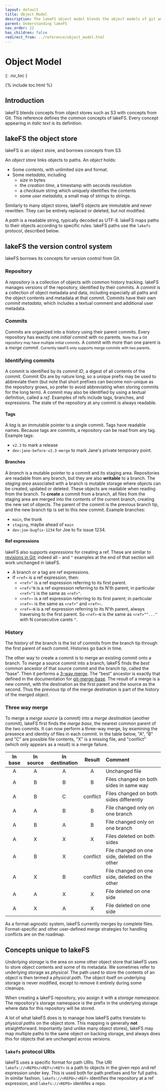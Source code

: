 ```yaml
---
layout: default
title: Object Model 
description: The lakeFS object model blends the object models of git and of object stores such as S3.  Here are the explicit definitions.
parent: Understanding lakeFS
nav_order: 22
has_children: false
redirect_from: ../reference/object_model.html
---
```


# Object Model
{: .no_toc }

{% include toc.html %}

## Introduction

lakeFS blends concepts from object stores such as S3 with concepts from Git.  This reference
defines the common concepts of lakeFS.  Every concept appearing in _italic text_ is its
definition.

## lakeFS the object store

lakeFS is an object store, and borrows concepts from S3.

An _object store_ links objects to paths.  An _object_ holds:

* Some _contents_, with unlimited size and format.
* Some _metadata_, including
  + _size_ in bytes
  + the _creation time_, a timestamp with seconds resolution
  + a _checksum_ string which uniquely identifies the contents
  + some _user metadata_, a small map of strings to strings.

Similarly to many object stores, lakeFS objects are immutable and never rewritten.  They can
be entirely replaced or deleted, but not modified.

A _path_ is a readable string, typically decoded as UTF-8.  lakeFS maps paths to their objects
according to specific rules.  lakeFS paths use the `lakefs` protocol, described below.

## lakeFS the version control system

lakeFS borrows its concepts for version control from Git.

### Repository

A _repository_ is a collection of objects with common history tracking.  lakeFS manages
versions of the repository, identified by their commits.  A _commit_ is a collection of object
metadata and data, including especially all paths and the object contents and metadata at that
commit.  Commits have their own _commit metadata_, which includes a textual comment and
additional user metadata.

### Commits

Commits are organized into a _history_ using their parent commits.  Every repository has
exactly one _initial commit_ with no parents.  <span style="font-size: smaller">Note that a
Git repository may have multiple initial commits.</span> A commit with more than one parent is
a _merge commit_.  <span style="font-size: smaller">Currently lakeFS only supports merge
commits with two parents.</span>

### Identifying commits

A commit is identified by its _commit ID_, a digest of all contents of the commit.  Commit IDs
are by nature long, so a unique prefix may be used to abbreviate them (but note that short
prefixes can become non-unique as the repository grows, so prefer to avoid abbreviating when
storing commits for the long term).  A commit may also be identified by using a textual
definition, called a _ref_.  Examples of refs include tags, branches, and expressions.  The
state of the repository at any commit is always readable.

#### Tags

A _tag_ is an immutable pointer to a single commit.  Tags have readable names.  Because tags
are commits, a repository can be read from any tag.  Example tags:

* `v2.3` to mark a release
* `dev:jane-before-v2.3-merge` to mark Jane's private temporary point.

#### Branches

A _branch_ is a mutable pointer to a commit and its staging area.  Repositories are readable
from any branch, but they are also **writable** to a branch.  The _staging area_ associated
with a branch is mutable storage where objects can be created, updated or deleted.  These
objects are readable when reading from the branch.  To **create** a commit from a branch, all
files from the staging area are merged into the contents of the current branch, creating the
new set of objects.  The parent of the commit is the previous branch tip, and the new branch
tip is set to this new commit.  Example branches:

* `main`, the trunk
* `staging`, maybe ahead of `main`
* `dev:joe-bugfix-1234` for Joe to fix issue 1234.

#### Ref expressions

lakeFS also supports _expressions_ for creating a ref.  These are similar to [revisions in
Git](https://git-scm.com/docs/gitrevisions#_specifying_revisions); indeed all `~` and `^`
examples at the end of that section will work unchanged in lakeFS.

* A branch or a tag are ref expressions.
* If `<ref>` is a ref expression, then:
  + `<ref>^` is a ref expression referring to its first parent.
  + `<ref>^N` is a ref expression referring to its N'th parent; in particular `<ref>^1` is the
    same as `<ref>^`.
  + `<ref>~` is a ref expression referring to its first parent; in particular `<ref>~` is the
    same as `<ref>^` and `<ref>~`.
  + `<ref>~N` is a ref expression referring to its N'th parent, always traversing to the first
    parent.  So `<ref>~N` is the same as `<ref>^^...^` with N consecutive carets `^`.

### History

The _history_ of the branch is the list of commits from the branch tip through the first
parent of each commit.  Histories go back in time.

The other way to create a commit is to merge an existing commit onto a branch.  To _merge_ a
source commit into a branch, lakeFS finds the _best_ common ancestor of that source commit and
the branch tip, called the "base".  Then it performs a [3-way merge](#three-way-merge).  The
"best" ancestor is exactly that defined in the documentation for
[git-merge-base](https://git-scm.com/docs/git-merge-base#_description).  The result of a merge
is a new commit, with the destination as the first parent and the source as the second.  Thus
the previous tip of the merge destination is part of the history of the merged object.

### Three way merge

To merge a _merge source_ (a commit) into a _merge destination_ (another commit), lakeFS first
finds the _merge base_, the nearest common parent of the two commits.  It can now perform a
three-way merge, by examining the presence and identity of files in each commit.  In the table
below, "A", "B" and "C" are possible file contents, "X" is a missing file, and "conflict"
(which only appears as a result) is a merge failure.

| **In base** | **In source** | **In destination** | **Result** | **Comment**                                    |
| :---:       | :---:         | :---:              | :---:      | :---                                           |
| A           | A             | A                  | A          | Unchanged file                                 |
| A           | B             | B                  | B          | Files changed on both sides in same way        |
| A           | B             | C                  | conflict   | Files changed on both sides differently        |
| A           | A             | B                  | B          | File changed only on one branch                |
| A           | B             | A                  | B          | File changed only on one branch                |
| A           | X             | X                  | X          | Files deleted on both sides                    |
| A           | B             | X                  | conflict   | File changed on one side, deleted on the other |
| A           | X             | B                  | conflict   | File changed on one side, deleted on the other |
| A           | A             | X                  | X          | File deleted on one side                       |
| A           | X             | A                  | X          | File deleted on one side                       |

As a format-agnostic system, lakeFS currently merges by complete files.  Format-specific and
other user-defined merge strategies for handling conflicts are on the roadmap.

## Concepts unique to lakeFS

_Underlying storage_ is the area on some other object store that lakeFS uses to store object
contents and some of its metadata.  We sometimes refer to underlying storage as _physical_.
The path used to store the contents of an object is then termed a _physical path_.  The object
itself on underlying storage is never modified, except to remove it entirely during some
cleanups.

When creating a lakeFS repository, you assign it with a _storage namespace_. The repository's
storage namespace is the prefix in the underlying storage where data for this repository
will be stored.

A lot of what lakeFS does is to manage how lakeFS paths translate to _physical paths_ on the
object store.  This mapping is generally **not** straightforward.  Importantly (and unlike
many object stores), lakeFS may map multiple paths to the same object on backing storage, and
always does this for objects that are unchanged across versions.

### `lakefs` protocol URIs

lakeFS uses a specific format for path URIs.  The URI `lakefs://<REPO>/<REF>/<KEY>` is a path
to objects in the given repo and ref expression under key.  This is used both for path
prefixes and for full paths.  In similar fashion, `lakefs://<REPO>/<REF>` identifies the
repository at a ref expression, and `lakefs://<REPO>` identifes a repo.
